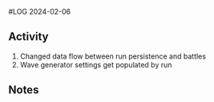 #LOG
2024-02-06

## Activity
1. Changed data flow between run persistence and battles
2. Wave generator settings get populated by run

## Notes
